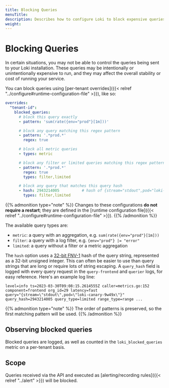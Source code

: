 ```yaml
---
title: Blocking Queries
menuTitle:  
description: Describes how to configure Loki to block expensive queries using per-tenant overrides.
weight: 
---
```

# Blocking Queries

In certain situations, you may not be able to control the queries being sent to your Loki installation. These queries
may be intentionally or unintentionally expensive to run, and they may affect the overall stability or cost of running
your service.

You can block queries using [per-tenant overrides]({{< relref "../configure#runtime-configuration-file" >}}), like so:

```yaml
overrides:
  "tenant-id":
    blocked_queries:
      # block this query exactly
      - pattern: 'sum(rate({env="prod"}[1m]))'

      # block any query matching this regex pattern 
      - pattern: '.*prod.*'
        regex: true

      # block all metric queries
      - types: metric

      # block any filter or limited queries matching this regex pattern 
      - pattern: '.*prod.*'
        regex: true
        types: filter,limited

      # block any query that matches this query hash
      - hash: 2943214005          # hash of {stream="stdout",pod="loki-canary-9w49x"}
        types: filter,limited
```
{{% admonition type="note" %}}
Changes to these configurations **do not require a restart**; they are defined in the [runtime configuration file]({{< relref "../configure#runtime-configuration-file" >}}).
{{% /admonition %}}

The available query types are:

- `metric`: a query with an aggregation, e.g. `sum(rate({env="prod"}[1m]))`
- `filter`: a query with a log filter, e.g. `{env="prod"} |= "error"`
- `limited`: a query without a filter or a metric aggregation

The `hash` option uses a [32-bit FNV-1](https://en.wikipedia.org/wiki/Fowler%E2%80%93Noll%E2%80%93Vo_hash_function) hash of the query string, represented as a 32-bit unsigned integer.
This can often be easier to use than query strings that are long or require lots of string escaping. A `query_hash` field
is logged with every query request in the `query-frontend` and `querier` logs, for easy reference. Here's an example log line:

```logfmt
level=info ts=2023-03-30T09:08:15.2614555Z caller=metrics.go:152 component=frontend org_id=29 latency=fast 
query="{stream=\"stdout\",pod=\"loki-canary-9w49x\"}" query_hash=2943214005 query_type=limited range_type=range ...
```
{{% admonition type="note" %}}
The order of patterns is preserved, so the first matching pattern will be used.
{{% /admonition %}}

## Observing blocked queries

Blocked queries are logged, as well as counted in the `loki_blocked_queries` metric on a per-tenant basis.

## Scope

Queries received via the API and executed as [alerting/recording rules]({{< relref "../alert" >}}) will be blocked.
